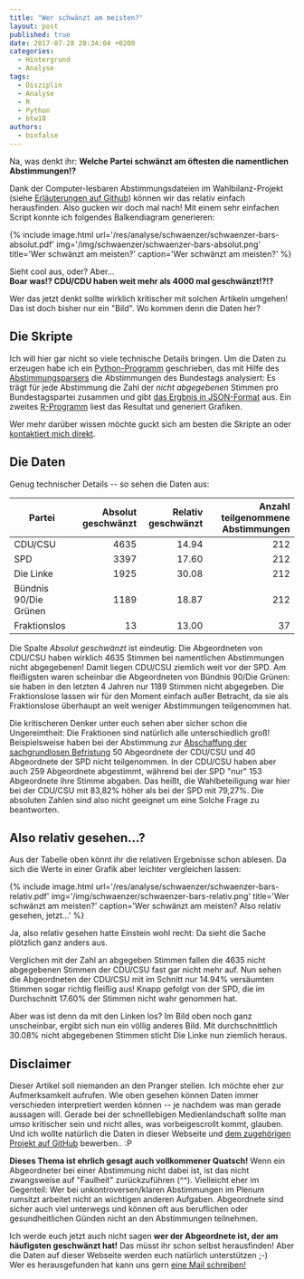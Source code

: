 ```yaml
---
title: "Wer schwänzt am meisten?"
layout: post
published: true
date: 2017-07-28 20:34:04 +0200
categories:
  - Hintergrund
  - Analyse
tags:
  - Disziplin
  - Analyse
  - R
  - Python
  - btw18
authors:
  - binfalse
---
```


Na, was denkt ihr: **Welche Partei schwänzt am öftesten die namentlichen Abstimmungen!?**

Dank der Computer-lesbaren Abstimmungsdateien im Wahlbilanz-Projekt (siehe [Erläuterungen auf Github](https://github.com/wahlbilanz/wahlbilanz.de/tree/master/abstimmungen#readme)) können wir das relativ einfach herausfinden.
Also gucken wir doch mal nach!
Mit einem sehr einfachen Script konnte ich folgendes Balkendiagram generieren:


{% include image.html url='/res/analyse/schwaenzer/schwaenzer-bars-absolut.pdf' img='/img/schwaenzer/schwaenzer-bars-absolut.png' title='Wer schwänzt am meisten?' caption='Wer schwänzt am meisten?' %}


Sieht cool aus, oder? Aber...  
**Boar was!?
CDU/CDU haben weit mehr als 4000 mal geschwänzt!?!?**

Wer das jetzt denkt sollte wirklich kritischer mit solchen Artikeln umgehen!
Das ist doch bisher nur ein "Bild".
Wo kommen denn die Daten her?

## Die Skripte

Ich will hier gar nicht so viele technische Details bringen.
Um die Daten zu erzeugen habe ich ein [Python-Programm](https://github.com/wahlbilanz/wahlbilanz.de/blob/master/abstimmungen/applications/schwaenzer.py) geschrieben, das mit Hilfe des [Abstimmungsparsers](https://github.com/wahlbilanz/wahlbilanz.de/blob/master/abstimmungen/abstimmungsparser.py) die Abstimmungen des Bundestags analysiert: Es trägt für jede Abstimmung die Zahl der *nicht abgegebenen* Stimmen pro Bundestagspartei zusammen und gibt [das Ergbnis in JSON-Format](https://github.com/wahlbilanz/wahlbilanz.de/blob/master/res/analyse/schwaenzer/data.json) aus.
Ein zweites [R-Programm](https://github.com/wahlbilanz/wahlbilanz.de/blob/master/res/analyse/schwaenzer/visualiser.R) liest das Resultat und generiert Grafiken.

Wer mehr darüber wissen möchte guckt sich am besten die Skripte an oder [kontaktiert mich direkt](https://binfalse.de/contact/).


## Die Daten

Genug technischer Details -- so sehen die Daten aus:


| Partei | Absolut geschwänzt | Relativ geschwänzt | Anzahl teilgenommene Abstimmungen |
| ------ | ------------------:| ------------------:| ---------------------------------:|
| CDU/CSU | 4635 | 14.94 | 212 |
| SPD | 3397 | 17.60 | 212 |
| Die Linke | 1925 | 30.08 | 212 |
| Bündnis 90/Die Grünen | 1189 | 18.87 | 212|
| Fraktionslos | 13 | 13.00 | 37 |


Die Spalte *Absolut geschwänzt* ist eindeutig: Die Abgeordneten von CDU/CSU haben wirklich 4635 Stimmen bei namentlichen Abstimmungen nicht abgegebenen!
Damit liegen CDU/CSU ziemlich weit vor der SPD.
Am fleißigsten waren scheinbar die Abgeordneten von Bündnis 90/Die Grünen: sie haben in den letzten 4 Jahren nur 1189 Stimmen nicht abgegeben.
Die Fraktionslose lassen wir für den Moment einfach außer Betracht, da sie als Fraktionslose überhaupt an weit weniger Abstimmungen teilgenommen hat.


Die kritischeren Denker unter euch sehen aber sicher schon die Ungereimtheit:
Die Fraktionen sind natürlich alle unterschiedlich groß!
Beispielsweise haben bei der Abstimmung zur [Abschaffung der sachgrundlosen Befristung](https://wahlbilanz.de/abstimmungen/018-241-01/) 50 Abgeordnete der CDU/CSU und 40 Abgeordnete der SPD nicht teilgenommen.
In der CDU/CSU haben aber auch 259 Abgeordnete abgestimmt, während bei der SPD "nur" 153 Abgeordnete ihre Stimme abgaben.
Das heißt, die Wahlbeteiligung war hier bei der CDU/CSU mit 83,82% höher als bei der SPD mit 79,27%.
Die absoluten Zahlen sind also nicht geeignet um eine Solche Frage zu beantworten.



## Also relativ gesehen...?

Aus der Tabelle oben könnt ihr die relativen Ergebnisse schon ablesen.
Da sich die Werte in einer Grafik aber leichter vergleichen lassen:

{% include image.html url='/res/analyse/schwaenzer/schwaenzer-bars-relativ.pdf' img='/img/schwaenzer/schwaenzer-bars-relativ.png' title='Wer schwänzt am meisten?' caption='Wer schwänzt am meisten? Also relativ gesehen, jetzt...' %}


Ja, also relativ gesehen hatte Einstein wohl recht: Da sieht die Sache plötzlich ganz anders aus.

Verglichen mit der Zahl an abgegeben Stimmen fallen die 4635 nicht abgegebenen Stimmen der CDU/CSU fast gar nicht mehr auf.
Nun sehen die Abgeordneten der CDU/CSU mit im Schnitt nur 14.94% versäumten Stimmen sogar richtig fleißig aus!
Knapp gefolgt von der SPD, die im Durchschnitt 17.60% der Stimmen nicht wahr genommen hat.

Aber was ist denn da mit den Linken los?
Im Bild oben noch ganz unscheinbar, ergibt sich nun ein völlig anderes Bild.
Mit durchschnittlich 30.08% nicht abgegebenen Stimmen sticht Die Linke nun ziemlich heraus.




## Disclaimer

Dieser Artikel soll niemanden an den Pranger stellen.
Ich möchte eher zur Aufmerksamkeit aufrufen.
Wie oben gesehen können Daten immer verschieden interpretiert werden können -- je nachdem was man gerade aussagen will.
Gerade bei der schnelllebigen Medienlandschaft sollte man umso kritischer sein und nicht alles, was vorbeigescrollt kommt, glauben.
Und ich wollte natürlich die Daten in dieser Webseite und [dem zugehörigen Projekt auf GitHub](https://github.com/wahlbilanz/wahlbilanz.de) bewerben.. :P


**Dieses Thema ist ehrlich gesagt auch vollkommener Quatsch!**
Wenn ein Abgeordneter bei einer Abstimmung nicht dabei ist, ist das nicht zwangsweise auf "Faulheit" zurückzuführen (^^).
Vielleicht eher im Gegenteil: Wer bei unkontroversen/klaren Abstimmungen im Plenum rumsitzt arbeitet nicht an wichtigen anderen Aufgaben.
Abgeordnete sind sicher auch viel unterwegs und können oft aus beruflichen oder gesundheitlichen Günden nicht an den Abstimmungen teilnehmen.



Ich werde euch jetzt auch nicht sagen **wer der Abgeordnete ist, der am häufigsten geschwänzt hat!**
Das müsst ihr schon selbst herausfinden!
Aber die Daten auf dieser Webseite werden euch natürlich unterstützen ;-)  
Wer es herausgefunden hat kann uns gern [eine Mail schreiben!](https://wahlbilanz.de/about/)


